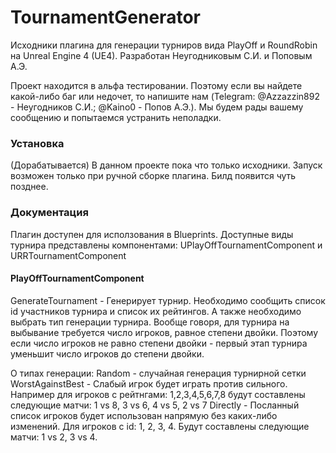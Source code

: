# TournamentGenerator

Исходники плагина для генерации турниров вида PlayOff и RoundRobin на Unreal Engine 4 (UE4).
Разработан Неугодниковым С.И. и Поповым А.Э.

Проект находится в альфа тестировании. Поэтому если вы найдете какой-либо баг или недочет, то напишите нам (Telegram: @Azzazzin892 - Неугодников С.И.; @Kaino0 - Попов А.Э.).
Мы будем рады вашему сообщению и попытаемся устранить неполадки.

### Установка
(Дорабатывается)
В данном проекте пока что только исходники. Запуск возможен только при ручной сборке плагина.
Билд появится чуть позднее.

### Документация

Плагин доступен для исползования в Blueprints. Доступные виды турнира представлены компонентами:
UPlayOffTournamentComponent и URRTournamentComponent

#### PlayOffTournamentComponent
  GenerateTournament - Генерирует турнир. Необходимо сообщить список id участников турнира и список их рейтингов. А также необходимо выбрать тип генерации турнира.
  Вообще говоря, для турнира на выбывание требуется число игроков, равное степени двойки. Поэтому если число игроков не равно степени двойки - первый этап турнира уменьшит число игроков до степени двойки.

О типах генерации:
  Random - случайная генерация турнирной сетки
  WorstAgainstBest - Слабый игрок будет играть против сильного. Например для игроков с рейтнгами: 1,2,3,4,5,6,7,8 будут составлены следующие матчи: 1 vs 8, 3 vs 6, 4 vs 5, 2 vs 7
  Directly - Посланный список игроков будет использован напрямую без каких-либо изменений. Для игроков с id: 1, 2, 3, 4. Будут составлены следующие матчи: 1 vs 2, 3 vs 4.
    

